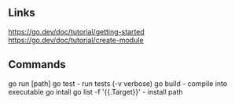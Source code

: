 ## Links
https://go.dev/doc/tutorial/getting-started
https://go.dev/doc/tutorial/create-module

## Commands
go run [path]
go test - run tests (-v verbose)
go build - compile into executable
go intall 
go list -f '{{.Target}}' - install path